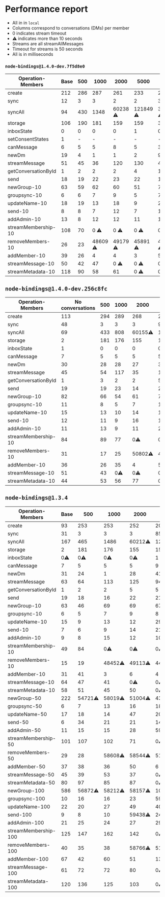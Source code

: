 # Performance report

- All in in `local`
- Columns correspond to conversations (DMs) per member
- 0 indicates stream timeout
- ⚠️ indicates more than 10 seconds
- Streams are all streamAllMessages
- Timeout for streams is 50 seconds
- All is in milliseconds

### `node-bindings@1.4.0-dev.7f5d8e0`

| Operation-Members   | Base | 500 | 1000     | 2000     | 5000      | 10000     |
| ------------------- | ---- | --- | -------- | -------- | --------- | --------- |
| create              | 212  | 286 | 287      | 261      | 233       | 265       |
| sync                | 12   | 3   | 3        | 2        | 2         | 3         |
| syncAll             | 94   | 430 | 1348     | 60238 ⚠️ | 121849 ⚠️ | 300889 ⚠️ |
| storage             | 106  | 190 | 181      | 159      | 159       | 342       |
| inboxState          | 0    | 0   | 0        | 0        | 1         | 0         |
| setConsentStates    | 1    | -   | -        | -        | -         | -         |
| canMessage          | 6    | 5   | 5        | 8        | 5         | 3         |
| newDm               | 19   | 4   | 1        | 1        | 2         | 9         |
| streamMessage       | 51   | 45  | 36       | 120      | 130       | 44        |
| getConversationById | 1    | 2   | 2        | 2        | 4         | 12        |
| send                | 18   | 19  | 22       | 23       | 22        | 15        |
| newGroup-10         | 63   | 59  | 62       | 60       | 51        | 79        |
| groupsync-10        | 6    | 6   | 7        | 9        | 5         | 7         |
| updateName-10       | 18   | 19  | 13       | 18       | 9         | 26        |
| send-10             | 8    | 8   | 7        | 12       | 7         | 15        |
| addAdmin-10         | 13   | 8   | 12       | 12       | 11        | 11        |
| streamMembership-10 | 108  | 70  | 0 ⚠️     | 0 ⚠️     | 0 ⚠️      | 0 ⚠️      |
| removeMembers-10    | 26   | 23  | 48609 ⚠️ | 49179 ⚠️ | 45891 ⚠️  | 43474 ⚠️  |
| addMember-10        | 39   | 26  | 4        | 4        | 3         | 5         |
| streamMessage-10    | 50   | 42  | 47       | 0 ⚠️     | 0 ⚠️      | 0 ⚠️      |
| streamMetadata-10   | 118  | 90  | 58       | 61       | 0 ⚠️      | 0 ⚠️      |

## `node-bindings@1.4.0-dev.256c8fc`

| Operation-Members   | No conversations | 500 | 1000 | 2000    | 5000     | 10000    |
| ------------------- | ---------------- | --- | ---- | ------- | -------- | -------- |
| create              | 113              | 294 | 289  | 268     | 234      | 245      |
| sync                | 48               | 3   | 3    | 3       | 96       | 34       |
| syncAll             | 69               | 433 | 808  | 60155⚠️ | 122604⚠️ | 300978⚠️ |
| storage             | 2                | 181 | 176  | 155     | 155      | 339      |
| inboxState          | 1                | 0   | 0    | 0       | 0        | 0        |
| canMessage          | 7                | 5   | 5    | 5       | 5        | 5        |
| newDm               | 30               | 28  | 28   | 27      | 31       | 41       |
| streamMessage       | 45               | 54  | 117  | 35      | 110      | 102      |
| getConversationById | 1                | 3   | 2    | 2       | 5        | 11       |
| send                | 19               | 19  | 23   | 14      | 28       | 17       |
| newGroup-10         | 82               | 66  | 54   | 61      | 74       | 54       |
| groupsync-10        | 11               | 8   | 5    | 7       | 10       | 14       |
| updateName-10       | 15               | 13  | 10   | 14      | 14       | 15       |
| send-10             | 12               | 11  | 9    | 16      | 15       | 18       |
| addAdmin-10         | 11               | 13  | 9    | 11      | 24       | 10       |
| streamMembership-10 | 84               | 89  | 77   | 0⚠️     | 0⚠️      | 0⚠️      |
| removeMembers-10    | 31               | 17  | 25   | 50802⚠️ | 48481⚠️  | 43058⚠️  |
| addMember-10        | 36               | 26  | 35   | 4       | 5        | 4        |
| streamMessage-10    | 51               | 43  | 0⚠️  | 0⚠️     | 0⚠️      | 0⚠️      |
| streamMetadata-10   | 44               | 53  | 56   | 77      | 0⚠️      | 0⚠️      |

## `node-bindings@1.3.4`

| Operation-Members    | Base | 500     | 1000    | 2000    | 5000     | 10000    |
| -------------------- | ---- | ------- | ------- | ------- | -------- | -------- |
| create               | 93   | 253     | 253     | 252     | 207      | 222      |
| sync                 | 31   | 3       | 3       | 3       | 85       | 26       |
| syncAll              | 167  | 465     | 1486    | 60212⚠️ | 122666⚠️ | 300928⚠️ |
| storage              | 2    | 181     | 176     | 155     | 155      | 339      |
| inboxState           | 0⚠️  | 0⚠️     | 0⚠️     | 0⚠️     | 1        | 0⚠️      |
| canMessage           | 7    | 5       | 5       | 5       | 9        | 7        |
| newDm                | 31   | 24      | 1       | 28      | 41       | 47       |
| streamMessage        | 63   | 64      | 113     | 125     | 94       | 43       |
| getConversationById  | 1    | 2       | 2       | 5       | 5        | 10       |
| send                 | 19   | 18      | 16      | 22      | 21       | 21       |
| newGroup-10          | 63   | 46      | 69      | 69      | 67       | 65       |
| groupsync-10         | 6    | 5       | 7       | 9       | 8        | 11       |
| updateName-10        | 15   | 9       | 13      | 12      | 29       | 15       |
| send-10              | 7    | 6       | 9       | 14      | 21       | 21       |
| addAdmin-10          | 9    | 8       | 15      | 12      | 10       | 15       |
| streamMembership-10  | 49   | 84      | 0⚠️     | 0⚠️     | 0⚠️      | 0⚠️      |
| removeMembers-10     | 15   | 19      | 48452⚠️ | 49113⚠️ | 44861⚠️  | 43424⚠️  |
| addMember-10         | 31   | 41      | 3       | 6       | 4        | 3        |
| streamMessage-10     | 64   | 47      | 41      | 0⚠️     | 0⚠️      | 0⚠️      |
| streamMetadata-10    | 58   | 51      | 45      | 50      | 0⚠️      | 0⚠️      |
| newGroup-50          | 222  | 54721⚠️ | 58019⚠️ | 51004⚠️ | 43968⚠️  | 43965⚠️  |
| groupsync-50         | 6    | 7       | 13      | 16      | 18       | 59746⚠️  |
| updateName-50        | 17   | 18      | 14      | 47      | 20       | 24       |
| send-50              | 6    | 34      | 21      | 21      | 14       | 25       |
| addAdmin-50          | 11   | 15      | 15      | 28      | 59753⚠️  | 21       |
| streamMembership-50  | 101  | 107     | 102     | 71      | 0⚠️      | 0⚠️      |
| removeMembers-50     | 29   | 28      | 58608⚠️ | 58544⚠️ | 51876⚠️  | 51813⚠️  |
| addMember-50         | 37   | 38      | 36      | 50      | 6        | 12       |
| streamMessage-50     | 45   | 39      | 53      | 37      | 0⚠️      | 0⚠️      |
| streamMetadata-50    | 80   | 97      | 85      | 87      | 0⚠️      | 0⚠️      |
| newGroup-100         | 586  | 56872⚠️ | 58212⚠️ | 58157⚠️ | 104168⚠️ | 104029⚠️ |
| groupsync-100        | 10   | 16      | 16      | 23      | 59632⚠️  | 59646⚠️  |
| updateName-100       | 22   | 20      | 27      | 49      | 40       | 39       |
| send-100             | 9    | 8       | 10      | 59438⚠️ | 24       | 19       |
| addAdmin-100         | 21   | 25      | 24      | 27      | 29       | 36       |
| streamMembership-100 | 125  | 147     | 162     | 142     | 0⚠️      | 0⚠️      |
| removeMembers-100    | 40   | 35      | 38      | 58766⚠️ | 51758⚠️  | 51746⚠️  |
| addMember-100        | 67   | 42      | 60      | 51      | 13       | 9        |
| streamMessage-100    | 61   | 72      | 72      | 80      | 0⚠️      | 0⚠️      |
| streamMetadata-100   | 120  | 136     | 125     | 103     | 0⚠️      | 0⚠️      |

